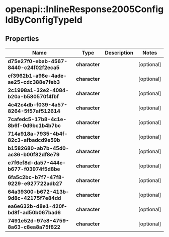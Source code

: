 # openapi::InlineResponse2005ConfigIdByConfigTypeId

## Properties
Name | Type | Description | Notes
------------ | ------------- | ------------- | -------------
**d75e27f0-ebab-4567-8440-c24f02f2eca5** | **character** |  | [optional] 
**cf3962b1-a98e-4ade-ae25-cdc388e7feb3** | **character** |  | [optional] 
**2c1998a1-32e2-4084-b20a-b580570f4fbf** | **character** |  | [optional] 
**4c42c4db-f039-4a57-8264-5f57af512614** | **character** |  | [optional] 
**7cafedc5-17b8-4c1e-8b6f-0d9bc1b4b7bc** | **character** |  | [optional] 
**714a918a-7935-4b4f-82c3-afbadcd9e59b** | **character** |  | [optional] 
**b1582680-ab7b-45d0-ac36-b00f82df8e79** | **character** |  | [optional] 
**e7f6ef8d-da57-444c-b677-f03974f5d8be** | **character** |  | [optional] 
**6fa5c2bc-b7f7-47f8-9229-e927722adb27** | **character** |  | [optional] 
**64a39300-b672-413b-9d8c-42175f7e84dd** | **character** |  | [optional] 
**ea6e632b-d8e1-420f-bd8f-ad50b067bad6** | **character** |  | [optional] 
**7491e52d-97e8-4759-8a63-c8ea8a75f822** | **character** |  | [optional] 


